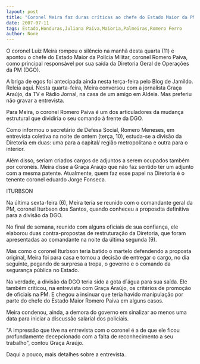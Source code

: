 ```yaml
---
layout: post
title: "Coronel Meira faz duras críticas ao chefe do Estado Maior da PM, coronel Romero Paiva"
date: 2007-07-11
tags: Estado,Honduras,Juliana Paiva,Maioria,Palmeiras,Romero Ferro
author: None
---
```

O coronel Luiz Meira rompeu o sil&ecirc;ncio na manh&atilde; desta quarta (11) e apontou o chefe do Estado Maior da Pol&iacute;cia Militar, coronel Romero Paiva, como principal respons&aacute;vel por sua sa&iacute;da da Diretoria Geral de Opera&ccedil;&otilde;es da PM (DGO). 

A briga de egos foi antecipada ainda nesta ter&ccedil;a-feira pelo Blog de Jamildo. Releia aqui.
Nesta quarta-feira, Meira conversou com a jornalista Gra&ccedil;a Ara&uacute;jo, da TV e R&aacute;dio Jornal, na casa de um amigo em Aldeia. Mas preferiu n&atilde;o gravar a entrevista. 

Para Meira, o coronel Romero Paiva &eacute; um dos articuladores da mudan&ccedil;a estrutural que dividiria o seu comando &agrave; frente da DGO. 

Como informou o secret&aacute;rio de Defesa Social, Romero Meneses, em entrevista coletiva na noite de ontem (ter&ccedil;a, 10), estuda-se a divis&atilde;o da Diretoria em duas: uma para a capital/ regi&atilde;o metropolitana e outra para o interior. 

Al&eacute;m disso, seriam criados cargos de adjuntos a serem ocupados tamb&eacute;m por coron&eacute;is. Meira disse a Gra&ccedil;a Ara&uacute;jo que n&atilde;o faz sentido ter um adjunto com a mesma patente. Atualmente, quem faz esse papel na Diretoria &eacute; o tenente coronel eduardo Jorge Fonseca. 

ITURBSON 

Na &uacute;ltima sexta-feira (6), Meira teria se reunido com o comandante geral da PM, coronel Iturbson dos Santos, quando conheceu a proposdta definitiva para a divis&atilde;o da DGO. 

No final de semana, reunido com alguns oficiais de sua confian&ccedil;a, ele elaborou duas contra-propostas de restrutura&ccedil;&atilde;o da Diretoria, que foram apresentadas ao comandante na noite da &uacute;ltima segunda (9). 

Mas como o coronel Iturbson teria batido o martelo defendendo a proposta original, Meira foi para casa e tomou a decis&atilde;o de entregar o cargo, no dia seguinte, pegando de surpresa a tropa, o governo e o comando da seguran&ccedil;a p&uacute;blica no Estado. 

Na verdade, a divis&atilde;o da DGO teria sido a gota d&acute;&aacute;gua para sua sa&iacute;da. Ele tamb&eacute;m criticou, na entrevista com Gra&ccedil;a Ara&uacute;jo, os crit&eacute;rios de promo&ccedil;&atilde;o de oficiais na PM. E chegou a insinuar que teria havido manipula&ccedil;&atilde;o por parte do chefe do Estado Maior Romero Paiva em alguns casos. 

Meira condenou, ainda, a demora do governo em sinalizar ao menos uma data para iniciar a discuss&atilde;o salarial dos policiais. 

&quot;A impress&atilde;o que tive na entrevista com o coronel &eacute; a de que ele ficou profundamente decepcionado com a falta de reconhecimento a seu trabalho&quot;, contou Gra&ccedil;a Ara&uacute;jo. 

Daqui a pouco, mais detalhes sobre a entrevista.  